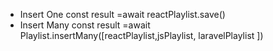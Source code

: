  - Insert One 
 const result =await  reactPlaylist.save()
 - Insert Many
 const result =await  Playlist.insertMany([reactPlaylist,jsPlaylist, laravelPlaylist ])